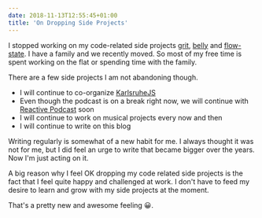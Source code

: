 ```yaml
---
date: 2018-11-13T12:55:45+01:00
title: 'On Dropping Side Projects'
---
```


I stopped working on my code-related side projects [grit](http://github.com/kahlil/grit),
[belly](http://github.com/kahlil/belly) and [flow-state](http://github.com/kahlil/flow-state). I have a family and we
recently moved. So most of my free time is spent working on the flat or spending time with the family.

There are a few side projects I am not abandoning though.

- I will continue to co-organize [KarlsruheJS](http://karlsruhejs.org)
- Even though the podcast is on a break right now, we will continue with [Reactive Podcast](http://reactive.audio) soon
- I will continue to work on musical projects every now and then
- I will continue to write on this blog

Writing regularly is somewhat of a new habit for me. I always thought it was not for me, but I did feel an urge to write
that became bigger over the years. Now I'm just acting on it.

A big reason why I feel OK dropping my code related side projects is the fact that I feel quite happy and challenged at
work. I don't have to feed my desire to learn and grow with my side projects at the moment.

That's a pretty new and awesome feeling 😀.
